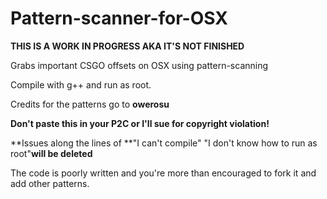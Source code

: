 # Pattern-scanner-for-OSX

**THIS IS A WORK IN PROGRESS AKA IT'S NOT FINISHED**

Grabs important CSGO offsets on OSX using pattern-scanning

Compile with g++ and run as root.

Credits for the patterns go to **owerosu**

**Don't paste this in your P2C or I'll sue for copyright violation!**

**Issues along the lines of **"I can't compile" "I don't know how to run as root"**will be deleted**

The code is poorly written and you're more than encouraged to fork it and add other patterns.
